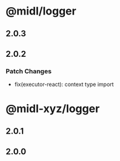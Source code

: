 # @midl/logger

## 2.0.3

## 2.0.2

### Patch Changes

- fix(executor-react): context type import

# @midl-xyz/logger

## 2.0.1

## 2.0.0
